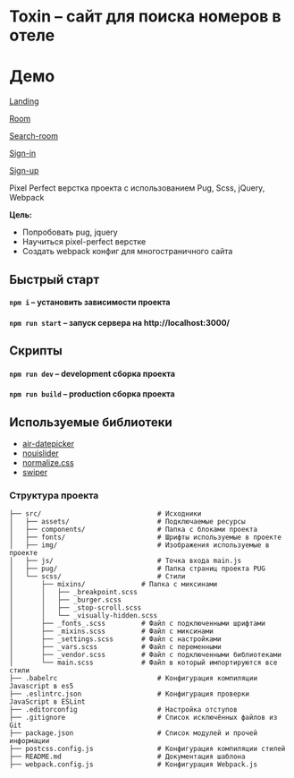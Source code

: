 # Toxin – сайт для поиска номеров в отеле

# Демо

[Landing](https://ramai1990.github.io/frontend/)

[Room](https://ramai1990.github.io/frontend/room)

[Search-room](https://ramai1990.github.io/frontend/search-room)

[Sign-in](https://ramai1990.github.io/frontend/sign-up)

[Sign-up](https://ramai1990.github.io/frontend/sign-in)


Pixel Perfect верстка проекта с использованием Pug, Scss, jQuery, Webpack

**Цель:**
- Попробовать pug, jquery
- Научиться pixel-perfect верстке
- Создать webpack конфиг для многостраничного сайта

## Быстрый старт

#### `npm i` – установить зависимости проекта

#### `npm run start` – запуск сервера на http://localhost:3000/

## Скрипты

#### `npm run dev` – development сборка проекта

#### `npm run build` – production сборка проекта

## Используемые библиотеки

- [air-datepicker](https://github.com/t1m0n/air-datepicker)
- [nouislider](https://refreshless.com/nouislider/)
- [normalize.css](https://github.com/necolas/normalize.css)
- [swiper](https://swiperjs.com/)

### Структура проекта

```
├── src/                             # Исходники
│   ├── assets/                      # Подключаемые ресурсы
│   ├── components/                  # Папка с блоками проекта
│   ├── fonts/                       # Шрифты используемые в проекте
│   ├── img/                         # Изображения используемые в проекте
│   ├── js/                          # Точка входа main.js
│   ├── pug/                         # Папка страниц проекта PUG
│   └── scss/                        # Стили
│       ├── mixins/              # Папка с миксинами
│       │   ├── _breakpoint.scss      
│       │   ├── _burger.scss       
│       │   ├── _stop-scroll.scss      
│       │   └── _visually-hidden.scss 
│       ├── _fonts_.scss         # Файл с подключенными шрифтами
│       ├── _mixins.scss         # Файл с миксинами
│       ├── _settings.scss       # Файл с настройками  
│       ├── _vars.scss           # Файл с переменными 
│       ├── _vendor.scss         # Файл с подключенными библиотеками
│       └── main.scss            # Файл в который импортируются все стили
├── .babelrc                         # Конфигурация компиляции Javascript в es5
├── .eslintrc.json                   # Конфигурация проверки JavaScript в ESLint
├── .editorconfig                    # Настройка отступов
├── .gitignore                       # Список исключённых файлов из Git
├── package.json                     # Список модулей и прочей информации
├── postcss.config.js                # Конфигурация компиляции стилей
├── README.md                        # Документация шаблона
├── webpack.config.js                # Конфигурация Webpack.js
```

